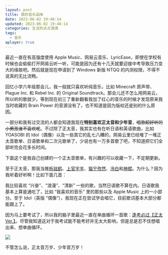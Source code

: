 ```yaml
---
layout: post
title: 我的音乐品味
date: 2023-06-02 19:48:14
updated: 2023-06-02 19:48:14
categories: 生活的点点滴滴
tags:
  - 音乐
aplayer: true
---
```


最近一直在有高强度使用 Apple Music、网易云音乐、LyricEase，即使在学校有时候也会偷偷打开网易云听一听，可能是因为还有十几天就要迎接中考导致压力变大的缘故吧。然后就是现在申请到了 Windows 新版 NTQQ 的内测权限，不得不说真的无比流畅。

<!-- more -->

回忆小学六年级那会儿，我一般就只喜欢听纯音乐，比如 Minecraft 原声带、Plague Inc. 和 Rebel Inc. 的 Original Soundtrack。那会儿还不怎么用网易云，所以听的歌就少。等到现在初三了重新翻看我加了红心的音乐的时候才发现原来我当时收藏的 Brain Power 的音源没有了，也不知道是因为版权还是别的什么原因。

一部分和我有过交流的人都会知道我现在**特别喜欢正太音和少年音**，~~唱歌超好听的小男孩谁不喜欢呢~~。不过除了正太音，我其实也有在听日语和英语歌曲，比如 YOASOBI 的 Idol（偶像）以及一些其它的乱七八糟的，网易云里已经堆了一堆正太音歌单、日语歌单和二次元歌单了，少说也有一万多首歌了吧，不知道把它们全部听完会花多长时间。

下面这个是我自己创建的一个正太音歌单，有兴趣的可以收藏一下，不定期更新。

<meting-js
 id="8048058894"
 server="netease"
 type="playlist"
 theme="#F2BC57">
</meting-js>

至于正太音，那我当推[栎铭鹤](https://music.163.com/artist?id=46528858)、[上官宇羊](https://music.163.com/artist?id=35604915)、[猫宁孜然](https://music.163.com/artist?id=13027043)、[泠白](https://music.163.com/artist?id=34203548)和[神棍](https://music.163.com/artist?id=37255934)。为什么？因为我听着好听啊！比如下面几首：

<meting-js
 id="1943901019"
 server="netease"
 type="song"
 theme="#F2BC57">
</meting-js>

<meting-js
 id="1954451364"
 server="netease"
 type="song"
 theme="#F2BC57">
</meting-js>

<meting-js
 id="2019862497"
 server="netease"
 type="song"
 theme="#F2BC57">
</meting-js>

我比较喜欢 “兴奋”、“浪漫”、“清新” 一些的歌，当然日语歌不算在内。日语歌我基本上算是通吃了，比如 “我喜欢的音乐” 里的那些以及 Apple Music 上的一小部分。至于 Idol（英版 “偶像”），我现在正在尝试学会唱它，目前歌词基本大部分都能跟上了。

因为马上要考试了，所以我的脑子里最近一直在单曲循环一首歌：[逢考必过【正太Ver.】](https://music.163.com/song?id=1954451364)。尽管我知道这对于我考试能不能考好并无太大影响，但是总是忍不住想唱出来、想单曲循环。

![](https://r2.230225.xyz/2023/06/02/892cdce1a099866262de072df1fd42cc.webp)

不管怎么说，正太音万岁、少年音万岁！